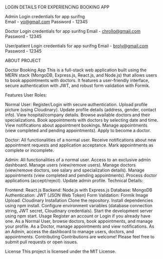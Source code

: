 LOGIN DETAILS FOR EXPERIENCING BOOKING APP

Admin Login credentials for app surifng         
Email - yo@gmail.com
Password - 12345

Doctor Login credentials for app surifng
Email - chrollo@gmail.com
Password - 12345

User/patient Login credentials for app surifng
Email - broly@gmail.com
Password - 12345

ABOUT PROJECT

Doctor Booking App This is a full-stack web application built using the MERN stack (MongoDB, Express.js, React.js, and Node.js) that allows users to book appointments with doctors. It features a user-friendly interface, secure authentication with JWT, and robust form validation with Formik.  

Features User Roles:

Normal User: Register/Login with secure authentication. Upload profile picture (using Cloudinary). Update profile details (address, gender, contact info). View hospital/company details. Browse available doctors and their specializations. Book appointments with doctors by selecting date and time. View notifications about appointment bookings. Manage appointments (view completed and pending appointments). Apply to become a doctor.

Doctor: All functionalities of a normal user. Receive notifications about new appointment requests and application acceptance. Mark appointments as complete or incomplete.

Admin: All functionalities of a normal user. Access to an exclusive admin dashboard. Manage users (view/remove users). Manage doctors (view/remove doctors, see salary and specialization details). Manage appointments (view completed and pending appointments). Process doctor applications (accept/reject). Update admin profile. Technical Details:

Frontend: React.js Backend: Node.js with Express.js Database: MongoDB Authentication: JWT (JSON Web Token) Form Validation: Formik Image Upload: Cloudinary Installation Clone the repository. Install dependencies using npm install. Configure environment variables (database connection string, JWT secret, Cloudinary credentials). Start the development server using npm start. Usage Register an account or Login if you already have one. As a Normal User, browse doctors, book appointments, and manage your profile. As a Doctor, manage appointments and view notifications. As an Admin, access the dashboard to manage users, doctors, and appointments. Contributing Contributions are welcome! Please feel free to submit pull requests or open issues.

License This project is licensed under the MIT License.
